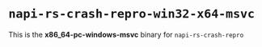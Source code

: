 # `napi-rs-crash-repro-win32-x64-msvc`

This is the **x86_64-pc-windows-msvc** binary for `napi-rs-crash-repro`
